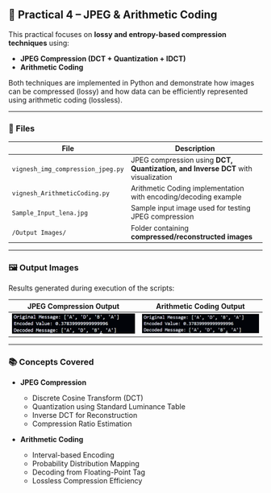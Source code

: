 
## 📁 Practical 4 – JPEG & Arithmetic Coding

This practical focuses on **lossy and entropy-based compression techniques** using:

* **JPEG Compression (DCT + Quantization + IDCT)**
* **Arithmetic Coding**

Both techniques are implemented in Python and demonstrate how images can be compressed (lossy) and how data can be efficiently represented using arithmetic coding (lossless).

---

### 📄 Files

| File                          | Description                                                                 |
| ----------------------------- | --------------------------------------------------------------------------- |
| `vignesh_img_compression_jpeg.py` | JPEG compression using **DCT, Quantization, and Inverse DCT** with visualization |
| `vignesh_ArithmeticCoding.py`     | Arithmetic Coding implementation with encoding/decoding example           |
| `Sample_Input_lena.jpg`           | Sample input image used for testing JPEG compression                      |
| `/Output Images/`                 | Folder containing **compressed/reconstructed images**                     |

---

### 🖼️ Output Images

Results generated during execution of the scripts:


| JPEG Compression Output                                   | Arithmetic Coding Output                                    |
|-----------------------------------------------------------|------------------------------------------------------------|
| ![JPEG](./Output%20Images/Output_JPEG.png)                | ![Arithmetic](./Output%20Images/Output_Arithmetic.png)     |

---

### 📚 Concepts Covered

* **JPEG Compression**
  - Discrete Cosine Transform (DCT)
  - Quantization using Standard Luminance Table
  - Inverse DCT for Reconstruction
  - Compression Ratio Estimation

* **Arithmetic Coding**
  - Interval-based Encoding
  - Probability Distribution Mapping
  - Decoding from Floating-Point Tag
  - Lossless Compression Efficiency

